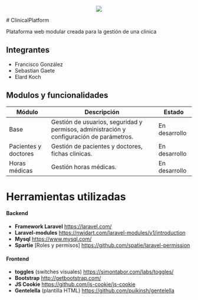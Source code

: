 <p align="center"><img src="http://i.imgur.com/NaNNYWo.png"></p>
# ClinicalPlatform

Plataforma web modular creada para la gestión de una clinica

## Integrantes
- Francisco González
- Sebastian Gaete
- Elard Koch

## Modulos y funcionalidades
| Módulo | Descripción | Estado |
| --- | --- | -- |
| Base | Gestión de usuarios, seguridad y permisos, administración y configuración de parámetros. | En desarrollo |
| Pacientes y doctores | Gestión de pacientes y doctores, fichas clinicas. | En desarrollo |
| Horas médicas | Gestión horas médicas. | En desarrollo |

# Herramientas utilizadas
#### Backend
* **Framework Laravel** https://laravel.com/
* **Laravel-modules** https://nwidart.com/laravel-modules/v1/introduction
* **Mysql** https://www.mysql.com/
* **Spartie** [Roles y permisos] https://github.com/spatie/laravel-permission

#### Frontend
* **toggles** (switches visuales) https://simontabor.com/labs/toggles/
* **Bootstrap** http://getbootstrap.com/
* **JS Cookie** https://github.com/js-cookie/js-cookie
* **Gentelella** (plantilla HTML) https://github.com/puikinsh/gentelella